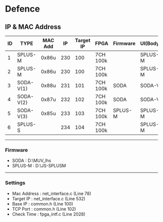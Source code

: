 # Defence

IP & MAC Address
--
|ID|TYPE| MAC Add | IP | Target IP | FPGA | Firmware | UI(Body) |  ETC |
|---|---|---|---|---|---|---|---|---|
|1|SPLUS-M| 0x86u | 230 | 100 |7CH 100k||SPLUS-M|Portable|
|2|SPLUS-M| 0x86u | 230 | 100 |7CH 100k||SPLUS-M|ENV Test|
|3|SODA-V(1)| 0x88u | 231 | 101 |7CH 100k |SODA|SODA-V||
|4|SODA-V(2)| 0x87u| 232 | 102 |7CH 100k |SODA|SODA-V||
|5|SODA-V(3)| 0x85u | 233 | 103 |7CH 100k |SPLUS-M|SPLUS-M| SW Only |
|6|SPLUS-S| | 234 | 104 |7CH 100k  || SPLUS-M | 6CH |

---
### Firmware
* SODA    : D:\MUV_lhs  
* SPLUS-M : D:\JS-SPLUSM

***
### Settings
* Mac Address : net_interface.c   (Line 78)
* Target IP   : net_interface.c   (Line 532)
* Base IP     : common.h          (Line 100)
* TCP Port    : common.h          (Line 102)
* Check Time  : fpga_intf.c       (Line 2028)

